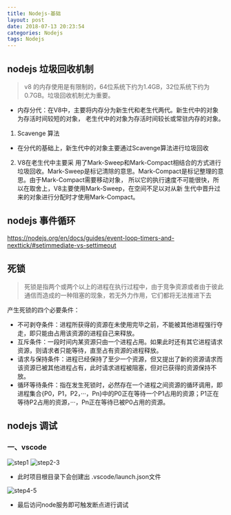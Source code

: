 ```yaml
---
title: Nodejs-基础
layout: post
date: 2018-07-13 20:23:54
categories: Nodejs
tags: Nodejs
---
```

## nodejs 垃圾回收机制
>v8 的内存使用是有限制的，64位系统下约为1.4GB，32位系统下约为0.7GB。垃圾回收机制尤为重要。
* 内存分代：在V8中，主要将内存分为新生代和老生代两代。新生代中的对象为存活时间较短的对象，
老生代中的对象为存活时间较长或常驻内存的对象。

1. Scavenge 算法
* 在分代的基础上，新生代中的对象主要通过Scavenge算法进行垃圾回收

2. V8在老生代中主要采 用了Mark-Sweep和Mark-Compact相结合的方式进行垃圾回收。Mark-Sweep是标记清除的意思。Mark-Compact是标记整理的意思。由于Mark-Compact需要移动对象， 所以它的执行速度不可能很快，所以在取舍上，V8主要使用Mark-Sweep，在空间不足以对从新 生代中晋升过来的对象进行分配时才使用Mark-Compact。

## nodejs 事件循环
https://nodejs.org/en/docs/guides/event-loop-timers-and-nexttick/#setimmediate-vs-settimeout

## 死锁
> 死锁是指两个或两个以上的进程在执行过程中，由于竞争资源或者由于彼此通信而造成的一种阻塞的现象，若无外力作用，它们都将无法推进下去

产生死锁的四个必要条件：
* 不可剥夺条件：进程所获得的资源在未使用完毕之前，不能被其他进程强行夺走，即只能由占用该资源的进程自己来释放。
* 互斥条件：一段时间内某资源只由一个进程占用。如果此时还有其它进程请求资源，则请求者只能等待，直至占有资源的进程释放。
* 请求与保持条件：进程已经保持了至少一个资源，但又提出了新的资源请求而该资源已被其他进程占有，此时请求进程被阻塞，但对已获得的资源保持不放。
* 循环等待条件：指在发生死锁时，必然存在一个进程之间资源的循环调用，即进程集合{P0，P1，P2，···，Pn}中的P0正在等待一个P1占用的资源；P1正在等待P2占用的资源，···，Pn正在等待已被P0占用的资源。

## nodejs 调试

### 一、vscode
![step1](step1.png)
![step2-3](step2.png)

* 此时项目根目录下会创建出 .vscode/launch.json文件

![step4-5](step3.png)

* 最后访问node服务即可触发断点进行调试